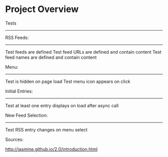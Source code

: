 # Project Overview

Tests
*****

RSS Feeds:
**********
Test feeds are defined
Test feed URLs are defined and contain content
Test feed names are defined and contain content

Menu:
*****
Test is hidden on page load
Test menu icon appears on click

Initial Entries:
****************
Test at least one entry displays on load after async call

New Feed Selection:
*******************
Test RSS entry changes on menu select

Sources:

http://jasmine.github.io/2.0/introduction.html
